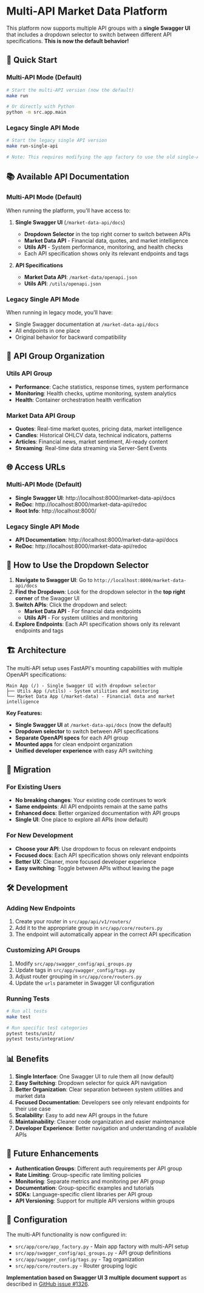 # Multi-API Market Data Platform

This platform now supports multiple API groups with a **single Swagger UI** that includes a dropdown selector to switch between different API specifications. **This is now the default behavior!**

## 🚀 Quick Start

### Multi-API Mode (Default)
```bash
# Start the multi-API version (now the default)
make run

# Or directly with Python
python -m src.app.main
```

### Legacy Single API Mode
```bash
# Start the legacy single API version
make run-single-api

# Note: This requires modifying the app factory to use the old single-API setup
```

## 📚 Available API Documentation

### Multi-API Mode (Default)
When running the platform, you'll have access to:

1. **Single Swagger UI** (`/market-data-api/docs`)
   - **Dropdown Selector** in the top right corner to switch between APIs
   - **Market Data API** - Financial data, quotes, and market intelligence
   - **Utils API** - System performance, monitoring, and health checks
   - Each API specification shows only its relevant endpoints and tags

2. **API Specifications**
   - **Market Data API**: `/market-data/openapi.json`
   - **Utils API**: `/utils/openapi.json`

### Legacy Single API Mode
When running in legacy mode, you'll have:
- Single Swagger documentation at `/market-data-api/docs`
- All endpoints in one place
- Original behavior for backward compatibility

## 🔧 API Group Organization

### Utils API Group
- **Performance**: Cache statistics, response times, system performance
- **Monitoring**: Health checks, uptime monitoring, system analytics
- **Health**: Container orchestration health verification

### Market Data API Group
- **Quotes**: Real-time market quotes, pricing data, market intelligence
- **Candles**: Historical OHLCV data, technical indicators, patterns
- **Articles**: Financial news, market sentiment, AI-ready content
- **Streaming**: Real-time data streaming via Server-Sent Events

## 🌐 Access URLs

### Multi-API Mode (Default)
- **Single Swagger UI**: http://localhost:8000/market-data-api/docs
- **ReDoc**: http://localhost:8000/market-data-api/redoc
- **Root Info**: http://localhost:8000/

### Legacy Single API Mode
- **API Documentation**: http://localhost:8000/market-data-api/docs
- **ReDoc**: http://localhost:8000/market-data-api/redoc

## 🎯 How to Use the Dropdown Selector

1. **Navigate to Swagger UI**: Go to `http://localhost:8000/market-data-api/docs`
2. **Find the Dropdown**: Look for the dropdown selector in the **top right corner** of the Swagger UI
3. **Switch APIs**: Click the dropdown and select:
   - **Market Data API** - For financial data endpoints
   - **Utils API** - For system utilities and monitoring
4. **Explore Endpoints**: Each API specification shows only its relevant endpoints and tags

## 🏗️ Architecture

The multi-API setup uses FastAPI's mounting capabilities with multiple OpenAPI specifications:

```
Main App (/) - Single Swagger UI with dropdown selector
├── Utils App (/utils) - System utilities and monitoring
└── Market Data App (/market-data) - Financial data and market intelligence
```

**Key Features:**
- **Single Swagger UI** at `/market-data-api/docs` (now the default)
- **Dropdown selector** to switch between API specifications
- **Separate OpenAPI specs** for each API group
- **Mounted apps** for clean endpoint organization
- **Unified developer experience** with easy API switching

## 🔄 Migration

### For Existing Users
- **No breaking changes**: Your existing code continues to work
- **Same endpoints**: All API endpoints remain at the same paths
- **Enhanced docs**: Better organized documentation with API groups
- **Single UI**: One place to explore all APIs (now default)

### For New Development
- **Choose your API**: Use dropdown to focus on relevant endpoints
- **Focused docs**: Each API specification shows only relevant endpoints
- **Better UX**: Cleaner, more focused developer experience
- **Easy switching**: Toggle between APIs without leaving the page

## 🛠️ Development

### Adding New Endpoints
1. Create your router in `src/app/api/v1/routers/`
2. Add it to the appropriate group in `src/app/core/routers.py`
3. The endpoint will automatically appear in the correct API specification

### Customizing API Groups
1. Modify `src/app/swagger_config/api_groups.py`
2. Update tags in `src/app/swagger_config/tags.py`
3. Adjust router grouping in `src/app/core/routers.py`
4. Update the `urls` parameter in Swagger UI configuration

### Running Tests
```bash
# Run all tests
make test

# Run specific test categories
pytest tests/unit/
pytest tests/integration/
```

## 📊 Benefits

1. **Single Interface**: One Swagger UI to rule them all (now default)
2. **Easy Switching**: Dropdown selector for quick API navigation
3. **Better Organization**: Clear separation between system utilities and market data
4. **Focused Documentation**: Developers see only relevant endpoints for their use case
5. **Scalability**: Easy to add new API groups in the future
6. **Maintainability**: Cleaner code organization and easier maintenance
7. **Developer Experience**: Better navigation and understanding of available APIs

## 🚀 Future Enhancements

- **Authentication Groups**: Different auth requirements per API group
- **Rate Limiting**: Group-specific rate limiting policies
- **Monitoring**: Separate metrics and monitoring per API group
- **Documentation**: Group-specific examples and tutorials
- **SDKs**: Language-specific client libraries per API group
- **API Versioning**: Support for multiple API versions within groups

## 🔧 Configuration

The multi-API functionality is now configured in:
- `src/app/core/app_factory.py` - Main app factory with multi-API setup
- `src/app/swagger_config/api_groups.py` - API group definitions
- `src/app/swagger_config/tags.py` - Tag organization
- `src/app/core/routers.py` - Router grouping logic

**Implementation based on Swagger UI 3 multiple document support** as described in [GitHub issue #1326](https://github.com/RicoSuter/NSwag/issues/1326).
